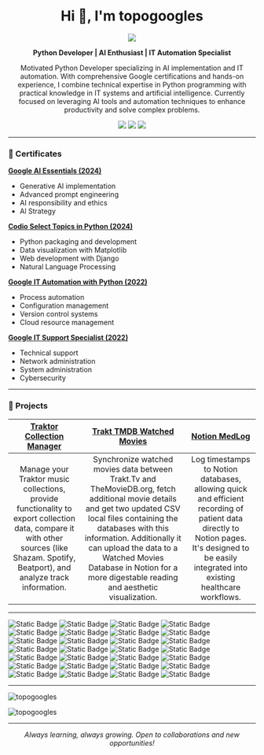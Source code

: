 <h1 align="center">Hi 👋, I'm topogoogles</h1> 
<p align="center"><img src="https://avatars.githubusercontent.com/u/48167838?v=4"></p>
<p align=center><b>Python Developer | AI Enthusiast | IT Automation Specialist</b></p>
<p align="center">Motivated Python Developer specializing in AI implementation and IT automation. With comprehensive Google certifications and hands-on experience, I combine technical expertise in Python programming with practical knowledge in IT systems and artificial intelligence. Currently focused on leveraging AI tools and automation techniques to enhance productivity and solve complex problems.</p>
<p align="center"> <a href="mailto:araujoagustin@gmail.com"><img src="https://img.shields.io/badge/Email-Contact-lightgray?style=for-the-badge&logo=gmail"></a> <a href="https://topogoogles.github.io"><img src="https://img.shields.io/badge/Portfolio-Website-orangered?style=for-the-badge&logo=brave"></a> <img src="https://img.shields.io/badge/Location-Barcelona-blue?style=for-the-badge&logo=google-maps"></p>

----------

### 📃 Certificates

<p><a href="https://coursera.org/verify/MF2ACZNKUQXR"><b>Google AI Essentials (2024)</b></a>
   <ul>
      <li>Generative AI implementation</li>
      <li>Advanced prompt engineering</li>
      <li>AI responsibility and ethics</li>
      <li>Al Strategy</li>
   </ul>
</p>
<p><a href="https://coursera.org/verify/specialization/BSFGUD7NBSMN"><b>Codio Select Topics in Python (2024)</b></a>
   <ul>
      <li>Python packaging and development</li>
      <li>Data visualization with Matplotlib</li>
      <li>Web development with Django</li>
      <li>Natural Language Processing</li>
   </ul>
</p>
<p><a href="https://www.coursera.org/verify/professional-cert/K9K8649HJ2PB"><b>Google IT Automation with Python (2022)</b></a>
   <ul>
      <li>Process automation</li>
      <li>Configuration management</li>
      <li>Version control systems</li>
      <li>Cloud resource management</li>
   </ul>
</p>
<p><a href="https://coursera.org/verify/professional-cert/GKA9NYNPDSWY"><b>Google IT Support Specialist (2022)</b></a>
   <ul>
      <li>Technical support</li>
      <li>Network administration</li>
      <li>System administration</li>
      <li>Cybersecurity</li>
   </ul>
</p>

----------

### 🚀 Projects

|   <a href="https://github.com/topogoogles/traktor-collection-manager"><b>Traktor Collection Manager</b></a>    |   <a href="https://github.com/topogoogles/trakt-tmdb-watched-movies"><b>Trakt TMDB Watched Movies</b></a>   |   <a href="https://github.com/topogoogles/notion-medlog"><b>Notion MedLog</b></a>   |
|   :---:   |   :---:   |   :---:   |
|   Manage your Traktor music collections, provide functionality to export collection data, compare it with other sources (like Shazam. Spotify, Beatport), and analyze track information.   |   Synchronize watched movies data between Trakt.Tv and TheMovieDB.org, fetch additional movie details and get two updated CSV local files containing the databases with this information. Additionally it can upload the data to a Watched Movies Database in Notion for a more digestable reading and aesthetic visualization.   |   Log timestamps to Notion databases, allowing quick and efficient recording of patient data directly to Notion pages. It's designed to be easily integrated into existing healthcare workflows.   |
   
----------

![Static Badge](https://img.shields.io/badge/Python-3776AB?style=plastic&logo=python&logoColor=gold) ![Static Badge](https://img.shields.io/badge/Conda-44DD33?style=plastic&logo=anaconda) ![Static Badge](https://img.shields.io/badge/Poetry-80AAAA?style=plastic&logo=poetry) ![Static Badge](https://img.shields.io/badge/Matplotlib-hotpink?style=plastic&logo=soundcharts) ![Static Badge](https://img.shields.io/badge/JavaScript-olive?style=plastic&logo=javascript) ![Static Badge](https://img.shields.io/badge/NodeJS-525D4C?style=plastic&logo=nodedotjs) ![Static Badge](https://img.shields.io/badge/Node--Red-8F0000?style=plastic&logo=nodered) ![Static Badge](https://img.shields.io/badge/HTML-4B0f00?style=plastic&logo=html5) ![Static Badge](https://img.shields.io/badge/CSS-blue?style=plastic&logo=css3) ![Static Badge](https://img.shields.io/badge/Django-004225?style=plastic&logo=django) ![Static Badge](https://img.shields.io/badge/Flask-gray?style=plastic&logo=flask) ![Static Badge](https://img.shields.io/badge/LLMs-7BCCB5?style=plastic&logo=openai) ![Static Badge](https://img.shields.io/badge/Generative_AI-lavender?style=plastic&logo=google-gemini) ![Static Badge](https://img.shields.io/badge/Prompt_Engineering-teal?style=plastic&logo=anthropic) ![Static Badge](https://img.shields.io/badge/Google_Cloud-87CEEB?style=plastic&logo=google-cloud)  ![Static Badge](https://img.shields.io/badge/Git-FFCAC6?style=plastic&logo=git) ![Static Badge](https://img.shields.io/badge/GitHub-darkslategray?style=plastic&logo=github) ![Static Badge](https://img.shields.io/badge/Linux-FC5524?style=plastic&logo=linux) ![Static Badge](https://img.shields.io/badge/PowerShell-darkblue?style=plastic&logo=ntfy&logoColor=yellow) ![Static Badge](https://img.shields.io/badge/Bash-302261?style=plastic&logo=gnubash) ![Static Badge](https://img.shields.io/badge/Puppet-FFAE1A?style=plastic&logo=puppet)      ![Static Badge](https://img.shields.io/badge/Jupyter_Notebooks-white?style=plastic&logo=jupyter) ![Static Badge](https://img.shields.io/badge/DNS-mediumpurple?style=plastic&logo=nextdns&logoColor=lightblue) ![Static Badge](https://img.shields.io/badge/Network_Security-005A00?style=plastic&logo=adguard) ![Static Badge](https://img.shields.io/badge/OSI/TCP_IP-59BBC2?style=plastic&logo=awsorganizations)  ![Static Badge](https://img.shields.io/badge/Postman-FFE5B4?style=plastic&logo=postman)   ![Static Badge](https://img.shields.io/badge/MySQL-CFECEC?style=plastic&logo=mysql) ![Static Badge](https://img.shields.io/badge/Notion-335544?style=plastic&logo=notion) 
 
----------

<p><img align="center" src="https://github-readme-stats.vercel.app/api/top-langs?username=topogoogles&show_icons=true&locale=en&layout=compact" alt="topogoogles" /></p>  

<p align="left"> <img src="https://komarev.com/ghpvc/?username=topogoogles&label=Profile%20views&color=0e75b6&style=flat" alt="topogoogles" /> </p>  

----------

<p align="center"> <i>Always learning, always growing. Open to collaborations and new opportunities!</i> </p>
